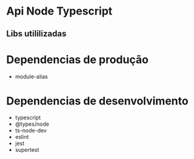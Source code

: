 # Api Node Typescript

## Libs utililizadas

# Dependencias de produção

- module-alias

# Dependencias de desenvolvimento

- typescript
- @types/node
- ts-node-dev
- eslint
- jest
- supertest

